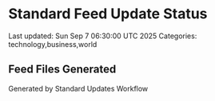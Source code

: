 # Standard Feed Update Status
Last updated: Sun Sep  7 06:30:00 UTC 2025
Categories: technology,business,world

## Feed Files Generated

Generated by Standard Updates Workflow
